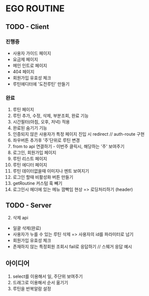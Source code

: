 # EGO ROUTINE

## TODO - Client

### 진행중

- 사용자 가이드 페이지
- 요금제 페이지
- 메인 인트로 페이지
- 404 페이지
- 회원가입 유효성 체크
- 루틴에디터에 '도전루틴' 만들기

### 완료

1. 루틴 페이지
2. 루틴 추가, 수정, 삭제, 부분조회, 완료 기능
3. 시간필터(아침, 오후, 저녁) 적용
4. 완료된 숨기기 기능
5. 인증되지 않은 사용자가 특정 페이지 진입 시 redirect // auth-route 구현
6. 좌우버튼 추가후 '주'단위로 루틴 변경
7. from to api 연결하기 - 이번주 클릭시, 해당하는 '주' 보여주기
8. 로그인, 회원가입 페이지
9. 루틴 리스트 페이지
10. 루틴 에디터 페이지
11. 루틴 데이터없을때 이미지나 멘트 보여지기
12. 로그인 할때 비활성화 버튼 만들기
13. getRoutine 커스텀 훅 빼기
14. 로그인시 헤더에 있는 메뉴 깜빡임 현상 => 로딩처리하기 (header)

## TODO - Server

2. 삭제 api

- 일괄 삭제(완료)
- 사용자가 누를 수 있는 루틴 삭제 => 사용자의 id를 파라미터로 넘기
- 회원가입 유효성 체크
- 존재하지 않는 특정회원 조회시 fail로 응답하기 // 스웨거 응답 예시

## 아이디어

1. select를 이용해서 일, 주단위 보여주기
2. 드래그로 이용해서 순서 옮기기
3. 루틴을 반복알람 설정
